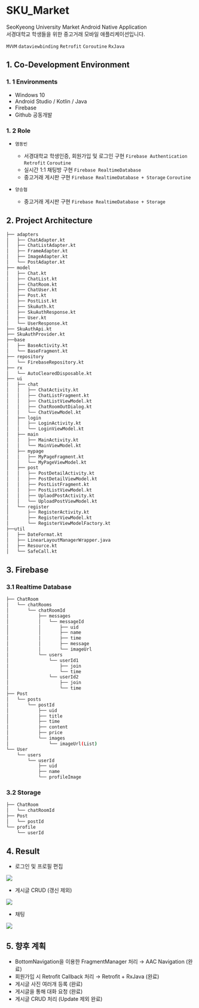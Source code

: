 # SKU_Market   
SeoKyeong University Market Android Native Application   
서경대학교 학생들을 위한 중고거래 모바일 애플리케이션입니다.  

`MVVM` `dataviewbinding` `Retrofit` `Coroutine` `RxJava`

## 1. Co-Development Environment   
### 1. 1 Environments
- Windows 10
- Android Studio / Kotlin / Java
- Firebase
- Github 공동개발

### 1. 2 Role
- `염동빈`
  - 서경대학교 학생인증, 회원가입 및 로그인 구현 `Firebase Authentication` `Retrofit` `Coroutine`
  - 실시간 1:1 채팅방 구현 `Firebase RealtimeDatabase`
  - 중고거래 게시판 구현 `Firebase RealtimeDatabase + Storage` `Coroutine`
  
- `양승협`
  - 중고거래 게시판 구현 `Firebase RealtimeDatabase + Storage`
  
## 2. Project Architecture   
```bash
├── adapters
│   ├── ChatAdapter.kt
│   ├── ChatListAdapter.kt
│   ├── FrameAdapter.kt
│   ├── ImageAdapter.kt
│   └── PostAdapter.kt
├── model
│   ├── Chat.kt
│   ├── ChatList.kt
│   ├── ChatRoom.kt
│   ├── ChatUser.kt
│   ├── Post.kt
│   ├── PostList.kt
│   ├── SkuAuth.kt
│   ├── SkuAuthResponse.kt
│   ├── User.kt
│   └── UserResponse.kt
├── SkuAuthApi.kt
├── SkuAuthProvider.kt
├──base
│   ├── BaseActivity.kt
│   └── BaseFragment.kt
├── repository
│   └── FirebaseRepository.kt
├── rx
│   └── AutoClearedDisposable.kt
├── ui
│   ├── chat
│   │   ├── ChatActivity.kt
│   │   ├── ChatListFragment.kt
│   │   ├── ChatListViewModel.kt
│   │   ├── ChatRoomOutDialog.kt
│   │   └── ChatViewModel.kt
│   ├── login
│   │   ├── LoginActivity.kt
│   │   └── LoginViewModel.kt
│   ├── main
│   │   ├── MainActivity.kt
│   │   └── MainViewModel.kt
│   ├── mypage
│   │   ├── MyPageFragment.kt
│   │   └── MyPageViewModel.kt
│   ├── post
│   │   ├── PostDetailActivity.kt
│   │   ├── PostDetailViewModel.kt
│   │   ├── PostListFragment.kt
│   │   ├── PostListViewModel.kt
│   │   ├── UplaodPostActivity.kt
│   │   └── UploadPostViewModel.kt
│   └── register
│       ├── RegisterActivity.kt
│       ├── RegisterViewModel.kt
│       └── RegisterViewModelFactory.kt
├──util
│   ├── DateFormat.kt
│   ├── LinearLayoutManagerWrapper.java
│   ├── Resource.kt
│   └── SafeCall.kt
```
## 3. Firebase   
### 3.1 Realtime Database
```bash
├── ChatRoom
│   └── chatRooms
│       └── chatRoomId
│           ├── messages
│           │   └── messageId
│           │       ├── uid
│           │       ├── name
│           │       ├── time
│           │       ├── message
│           │       └── imageUrl
│           └── users
│               └── userId1
│                   ├── join
│                   └── time
│               └── userId2
│                   ├── join
│                   └── time
├── Post
│   └── posts
│       └── postId
│           ├── uid
│           ├── title
│           ├── time
│           ├── content
│           ├── price
│           └── images
│               └── imageUrl(List)
└── User
    └── users
        └── userId
            ├── uid
            ├── name
            └── profileImage
```
### 3.2 Storage
```bash
├── ChatRoom
│   └── chatRoomId
├── Post
│   └── postId
└── profile
    └── userId
```

## 4. Result   
- 로그인 및 프로필 편집
<p align="left">
  <img src="https://user-images.githubusercontent.com/77912766/236648669-074c148f-17fc-4ab2-bad9-f1caca945b36.gif"/>
</p>

- 게시글 CRUD (갱신 제외)
<p align="left">
  <img src="https://user-images.githubusercontent.com/77912766/236648681-fac53048-2d1d-4436-9675-1a78c6c5c03e.gif"/>
</p>

- 채팅
<p align="left">
  <img src="https://user-images.githubusercontent.com/77912766/236648703-9c901ca2-4dc3-4422-b3a2-e63998354b17.gif"/>
</p>

## 5. 향후 계획   
- BottomNavigation을 이용한 FragmentManager 처리 → AAC Navigation (완료)   
- 회원가입 시 Retrofit Callback 처리 → Retrofit + RxJava (완료)   
- 게시글 사진 여러개 등록 (완료)   
- 게시글을 통해 대화 요청 (완료)   
- 게시글 CRUD 처리 (Update 제외 완료)
